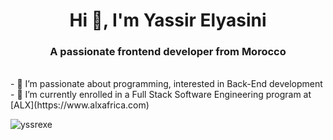 <h1 align="center">Hi 👋, I'm Yassir Elyasini</h1>
<h3 align="center">A passionate frontend developer from Morocco</h3>
<br>
- 🔭 I’m passionate about programming, interested in Back-End development
<br>
- 🌱 I’m currently enrolled in a Full Stack Software Engineering program at [ALX](https://www.alxafrica.com)






<p><img align="center" src="https://github-readme-streak-stats.herokuapp.com/?user=yssrexe&" alt="yssrexe" /></p>

